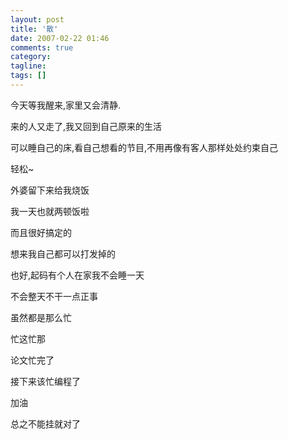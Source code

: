 ```yaml
---
layout: post
title: '散'
date: 2007-02-22 01:46
comments: true
category:
tagline:
tags: []
---
```


今天等我醒来,家里又会清静.

来的人又走了,我又回到自己原来的生活

可以睡自己的床,看自己想看的节目,不用再像有客人那样处处约束自己

轻松~

外婆留下来给我烧饭

我一天也就两顿饭啦

而且很好搞定的

想来我自己都可以打发掉的

也好,起码有个人在家我不会睡一天

不会整天不干一点正事

虽然都是那么忙

忙这忙那

论文忙完了

接下来该忙编程了

加油

总之不能挂就对了
